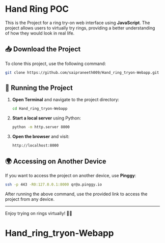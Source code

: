 # Hand Ring POC

This is the Project for a ring try-on web interface using **JavaScript**. The project allows users to virtually try rings, providing a better understanding of how they would look in real life.

## 📥 Download the Project

To clone this project, use the following command:

```sh
git clone https://github.com/saipraneeth009/Hand_ring_tryon-Webapp.git
```

## 🚀 Running the Project

1. **Open Terminal** and navigate to the project directory:

   ```sh
   cd Hand_ring_tryon-Webapp
   ```

2. **Start a local server** using Python:

   ```sh
   python -m http.server 8000
   ```

3. **Open the browser** and visit:

   ```
   http://localhost:8000
   ```

## 🌍 Accessing on Another Device

If you want to access the project on another device, use **Pinggy**:

```sh
ssh -p 443 -R0:127.0.0.1:8000 qr@a.pinggy.io
```

After running the above command, use the provided link to access the project from any device.

---

Enjoy trying on rings virtually! 💍✨

# Hand_ring_tryon-Webapp
